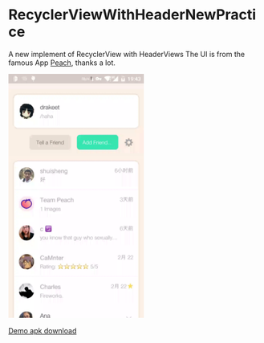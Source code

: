 # RecyclerViewWithHeaderNewPractice
A new implement of RecyclerView with HeaderViews
The UI is from the famous App [Peach](http://peach.cool), thanks a lot.

<img src="/demo.gif" width="270" height="486"/>

[Demo apk download](https://github.com/drakeet/RecyclerViewWithHeaderNewPractice/raw/master/app-debug.apk)



